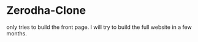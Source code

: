 ﻿# Zerodha-Clone
 only tries to build the front page. I will try to build the full website in a few months. 
